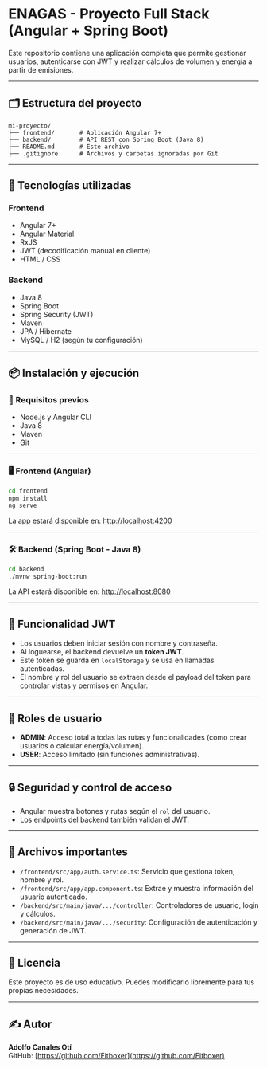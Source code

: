 # ENAGAS - Proyecto Full Stack (Angular + Spring Boot)

Este repositorio contiene una aplicación completa que permite gestionar usuarios, autenticarse con JWT y realizar cálculos de volumen y energía a partir de emisiones.

---

## 🗂️ Estructura del proyecto

```
mi-proyecto/
├── frontend/       # Aplicación Angular 7+
├── backend/        # API REST con Spring Boot (Java 8)
├── README.md       # Este archivo
├── .gitignore      # Archivos y carpetas ignoradas por Git
```

---

## 🚀 Tecnologías utilizadas

### Frontend
- Angular 7+
- Angular Material
- RxJS
- JWT (decodificación manual en cliente)
- HTML / CSS

### Backend
- Java 8
- Spring Boot
- Spring Security (JWT)
- Maven
- JPA / Hibernate
- MySQL / H2 (según tu configuración)

---

## 📦 Instalación y ejecución

### 🔧 Requisitos previos

- Node.js y Angular CLI
- Java 8
- Maven
- Git

---

### 🖥️ Frontend (Angular)

```bash
cd frontend
npm install
ng serve
```

La app estará disponible en: [http://localhost:4200](http://localhost:4200)

---

### 🛠️ Backend (Spring Boot - Java 8)

```bash
cd backend
./mvnw spring-boot:run
```

La API estará disponible en: [http://localhost:8080](http://localhost:8080)

---

## 🔐 Funcionalidad JWT

- Los usuarios deben iniciar sesión con nombre y contraseña.
- Al loguearse, el backend devuelve un **token JWT**.
- Este token se guarda en `localStorage` y se usa en llamadas autenticadas.
- El nombre y rol del usuario se extraen desde el payload del token para controlar vistas y permisos en Angular.

---

## 👤 Roles de usuario

- **ADMIN**: Acceso total a todas las rutas y funcionalidades (como crear usuarios o calcular energía/volumen).
- **USER**: Acceso limitado (sin funciones administrativas).

---

## 🔒 Seguridad y control de acceso

- Angular muestra botones y rutas según el `rol` del usuario.
- Los endpoints del backend también validan el JWT.

---

## 📁 Archivos importantes

- `/frontend/src/app/auth.service.ts`: Servicio que gestiona token, nombre y rol.
- `/frontend/src/app/app.component.ts`: Extrae y muestra información del usuario autenticado.
- `/backend/src/main/java/.../controller`: Controladores de usuario, login y cálculos.
- `/backend/src/main/java/.../security`: Configuración de autenticación y generación de JWT.

---

## 📜 Licencia

Este proyecto es de uso educativo. Puedes modificarlo libremente para tus propias necesidades.

---

## ✍️ Autor

**Adolfo Canales Otí**  
GitHub: [https://github.com/Fitboxer](https://github.com/Fitboxer)
